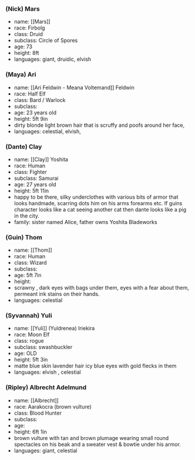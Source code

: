### (Nick) Mars
- name: [[Mars]]
- race: Firbolg
- class: Druid
- subclass: Circle of Spores
- age: 73
- height: 8ft
- languages: giant, druidic, elvish

### (Maya) Ari
- name: [[Ari Feldwin - Meana Voltemand]] Feldwin
- race: Half Elf
- class: Bard / Warlock
- subclass: 
- age: 23 years old
- height: 5ft 9in
- dirty blonde light brown hair that is scruffy and poofs around her face, 
- languages: celestial, elvish, 
### (Dante) Clay
- name: [[Clay]] Yoshita 
- race: Human
- class: Fighter
- subclass: Samurai
- age: 27 years old
- height: 5ft 11in
- happy to be there, silky underclothes with various bits of armor that looks handmade, scarring dots him on his arms forearms etc. If guins character looks like a cat seeing another cat then dante looks like a pig in the city. 
- family: sister named Alice, father owns Yoshita Bladeworks
### (Guin) Thom
- name: [[Thom]]
- race: Human
- class: Wizard
- subclass:
- age: 5ft 7in
- height:
- scrawny , dark eyes with bags under them, eyes with a fear about them, permeant ink stains on their hands. 
- languages: celestial
### (Syvannah) Yuli
- name: [[Yuli]] (Yuldrenea) Iriekira
- race: Moon Elf
- class: rogue
- subclass: swashbuckler
- age: OLD
- height: 5ft 3in
- matte blue skin lavender hair icy blue eyes with gold flecks in them
- languages: elvish , celestial
### (Ripley) Albrecht Adelmund
- name: [[Albrecht]]
- race: Aarakocra (brown vulture)
- class: Blood Hunter
- subclass:
- age:
- height: 6ft 1in
- brown vulture with tan and brown plumage wearing small round spectacles on his beak and a sweater vest & bowtie under his armor. 
- languages: giant, celestial